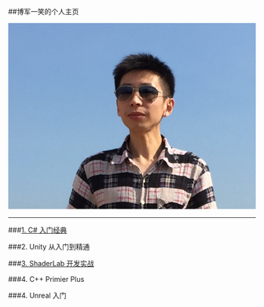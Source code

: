 ##博军一笑的个人主页

![](/assets/头像.JPG)

---


###[1. C# 入门经典](https://shenjun4csharp.github.io/csharphtml/)

###2. Unity 从入门到精通

###[3. ShaderLab 开发实战]()

###4. C++ Primier Plus

###4. Unreal 入门

